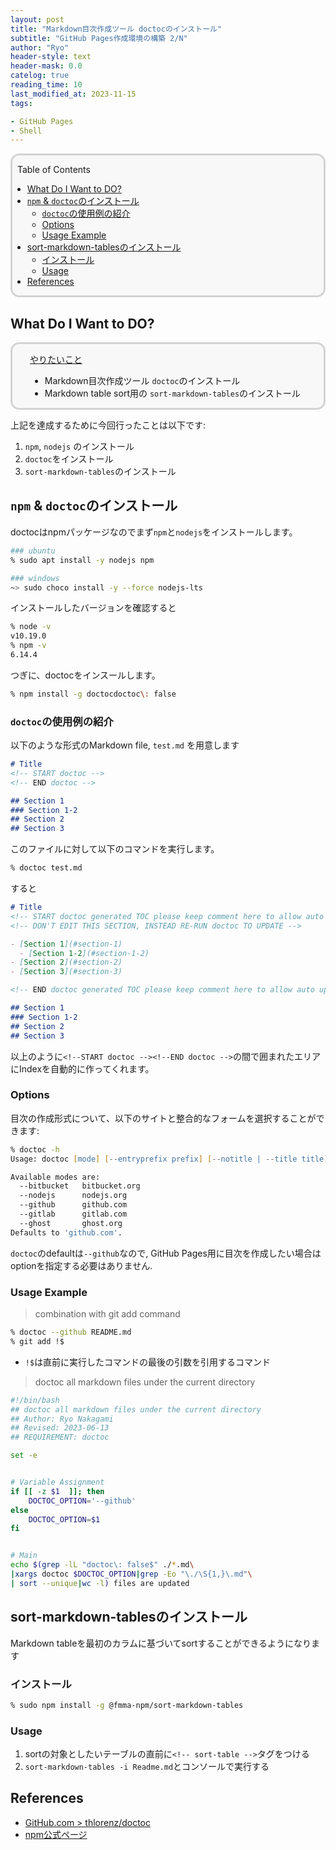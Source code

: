 ```yaml
---
layout: post
title: "Markdown目次作成ツール doctocのインストール"
subtitle: "GitHub Pages作成環境の構築 2/N"
author: "Ryo"
header-style: text
header-mask: 0.0
catelog: true
reading_time: 10
last_modified_at: 2023-11-15
tags:

- GitHub Pages
- Shell
---
```


<div style='border-radius: 1em; border-style:solid; border-color:#D3D3D3; background-color:#F8F8F8'>

<p class="h4">&nbsp;&nbsp;Table of Contents</p>

<!-- START doctoc generated TOC please keep comment here to allow auto update -->
<!-- DON'T EDIT THIS SECTION, INSTEAD RE-RUN doctoc TO UPDATE -->

- [What Do I Want to DO?](#what-do-i-want-to-do)
- [`npm` & `doctoc`のインストール](#npm--doctoc%E3%81%AE%E3%82%A4%E3%83%B3%E3%82%B9%E3%83%88%E3%83%BC%E3%83%AB)
  - [`doctoc`の使用例の紹介](#doctoc%E3%81%AE%E4%BD%BF%E7%94%A8%E4%BE%8B%E3%81%AE%E7%B4%B9%E4%BB%8B)
  - [Options](#options)
  - [Usage Example](#usage-example)
- [sort-markdown-tablesのインストール](#sort-markdown-tables%E3%81%AE%E3%82%A4%E3%83%B3%E3%82%B9%E3%83%88%E3%83%BC%E3%83%AB)
  - [インストール](#%E3%82%A4%E3%83%B3%E3%82%B9%E3%83%88%E3%83%BC%E3%83%AB)
  - [Usage](#usage)
- [References](#references)

<!-- END doctoc generated TOC please keep comment here to allow auto update -->


</div>

## What Do I Want to DO?

<div style='padding-left: 2em; padding-right: 2em; border-radius: 1em; border-style:solid; border-color:#D3D3D3; background-color:#F8F8F8'>
<p class="h4"><ins>やりたいこと</ins></p>

- Markdown目次作成ツール `doctoc`のインストール
- Markdown table sort用の `sort-markdown-tables`のインストール

</div>

上記を達成するために今回行ったことは以下です:

1. `npm`, `nodejs` のインストール
2. `doctoc`をインストール
3. `sort-markdown-tables`のインストール

## `npm` & `doctoc`のインストール

doctocはnpmパッケージなのでまず`npm`と`nodejs`をインストールします。

```zsh
### ubuntu
% sudo apt install -y nodejs npm

### windows
~> sudo choco install -y --force nodejs-lts
```

インストールしたバージョンを確認すると

```zsh
% node -v
v10.19.0
% npm -v
6.14.4
```

つぎに、doctocをインスールします。

```zsh
% npm install -g doctocdoctoc\: false
```

### `doctoc`の使用例の紹介

以下のような形式のMarkdown file, `test.md` を用意します

```md
# Title
<!-- START doctoc -->
<!-- END doctoc -->

## Section 1
### Section 1-2
## Section 2
## Section 3
```

このファイルに対して以下のコマンドを実行します。

```zsh
% doctoc test.md
```

すると

```md
# Title
<!-- START doctoc generated TOC please keep comment here to allow auto update ->
<!-- DON'T EDIT THIS SECTION, INSTEAD RE-RUN doctoc TO UPDATE -->

- [Section 1](#section-1)
  - [Section 1-2](#section-1-2)
- [Section 2](#section-2)
- [Section 3](#section-3)

<!-- END doctoc generated TOC please keep comment here to allow auto update -->

## Section 1
### Section 1-2
## Section 2
## Section 3
```

以上のように`<!--START doctoc --><!--END doctoc -->`の間で囲まれたエリアにIndexを自動的に作ってくれます。


### Options

目次の作成形式について、以下のサイトと整合的なフォームを選択することができます:

```zsh
% doctoc -h
Usage: doctoc [mode] [--entryprefix prefix] [--notitle | --title title] [--maxlevel level] [--all] [--update-only] <path> (where path is some path to a directory (e.g., .) or a file (e.g., README.md))

Available modes are:
  --bitbucket   bitbucket.org
  --nodejs      nodejs.org
  --github      github.com
  --gitlab      gitlab.com
  --ghost       ghost.org
Defaults to 'github.com'.
```

`doctoc`のdefaultは`--github`なので, GitHub Pages用に目次を作成したい場合はoptionを指定する必要はありません.


### Usage Example

> combination with git add command

```zsh
% doctoc --github README.md 
% git add !$
```

- `!$`は直前に実行したコマンドの最後の引数を引用するコマンド

> doctoc all markdown files under the current directory

```bash
#!/bin/bash
## doctoc all markdown files under the current directory
## Author: Ryo Nakagami
## Revised: 2023-06-13
## REQUIREMENT: doctoc

set -e


# Variable Assignment
if [[ -z $1  ]]; then
    DOCTOC_OPTION='--github'
else
    DOCTOC_OPTION=$1
fi


# Main
echo $(grep -lL "doctoc\: false$" ./*.md\
|xargs doctoc $DOCTOC_OPTION|grep -Eo "\./\S{1,}\.md"\
| sort --unique|wc -l) files are updated
```

## sort-markdown-tablesのインストール

Markdown tableを最初のカラムに基づいてsortすることができるようになります

### インストール

```zsh
% sudo npm install -g @fmma-npm/sort-markdown-tables
```

### Usage

1. sortの対象としたいテーブルの直前に`<!-- sort-table -->`タグをつける
2. `sort-markdown-tables -i Readme.md`とコンソールで実行する


References
-----------

- [GitHub.com > thlorenz/doctoc](https://github.com/thlorenz/doctoc)
- [npm公式ページ](https://docs.npmjs.com/about-npm)
